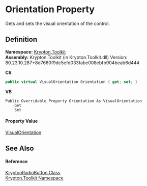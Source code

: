 # Orientation Property


Gets and sets the visual orientation of the control.



## Definition
**Namespace:** <a href="79d2eac2-21f4-54ff-7552-b20c33c30600.md">Krypton.Toolkit</a>  
**Assembly:** Krypton.Toolkit (in Krypton.Toolkit.dll) Version: 80.23.10.287+8d7660f9dc5efd033fabe008ebfb904beab6d444

**C#**
``` C#
public virtual VisualOrientation Orientation { get; set; }
```
**VB**
``` VB
Public Overridable Property Orientation As VisualOrientation
	Get
	Set
```



#### Property Value
<a href="d38051f8-c2cc-e81c-0029-02f7ad46f2fa.md">VisualOrientation</a>

## See Also


#### Reference
<a href="b37bc623-ef01-0bad-1f46-ce7c165df634.md">KryptonRadioButton Class</a>  
<a href="79d2eac2-21f4-54ff-7552-b20c33c30600.md">Krypton.Toolkit Namespace</a>  
